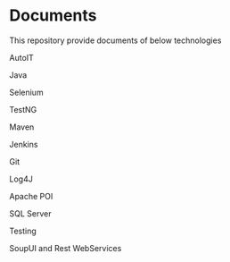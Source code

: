 # Documents

This repository provide documents of below technologies

AutoIT

Java

Selenium

TestNG

Maven

Jenkins

Git

Log4J

Apache POI

SQL Server

Testing

SoupUI and Rest WebServices




